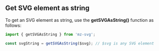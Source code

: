 ## Get SVG element as string

To get an SVG element as string, use the **getSVGAsString()** function as follows:

```js
import { getSVGAsString } from 'mz-svg';

const svgString = getSVGAsString($svg); // $svg is any SVG element
```
